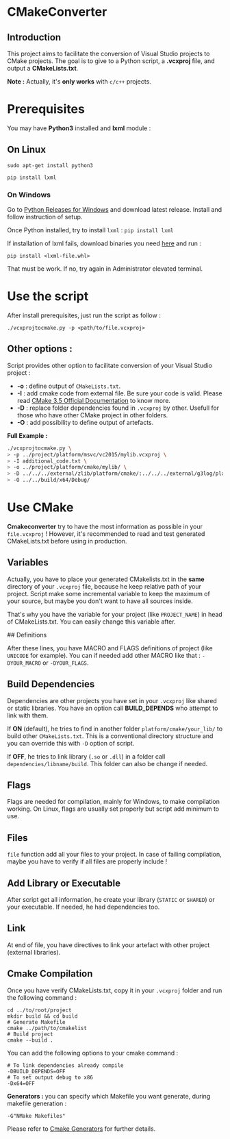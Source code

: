 # CMakeConverter

## Introduction

This project aims to facilitate the conversion of Visual Studio projects to CMake projects. The goal is to give to a Python script, a **.vcxproj** file, and output a **CMakeLists.txt**.

**Note :** Actually, it's **only works** with `c/c++` projects.

# Prerequisites

You may have **Python3** installed and **lxml** module :

## On Linux

`sudo apt-get install python3`

`pip install lxml`

### On Windows

Go to [Python Releases for Windows](https://www.python.org/downloads/windows/) and download latest release. Install and follow instruction of setup.

Once Python installed, try to install `lxml` : `pip install lxml`

If installation of lxml fails, download binaries you need [here](http://www.lfd.uci.edu/~gohlke/pythonlibs/#lxml) and run :

`pip install <lxml-file.whl>`

That must be work. If no, try again in Administrator elevated terminal.

# Use the script

After install prerequisites, just run the script as follow :

`./vcxprojtocmake.py -p <path/to/file.vcxproj>`

## Other options :

Script provides other option to facilitate conversion of your Visual Studio project :

* **-o** : define output of `CMakeLists.txt`.
* **-I** : add cmake code from external file. Be sure your code is valid. Please read [CMake 3.5 Official Documentation](https://cmake.org/cmake/help/v3.5/release/3.5.html) to know more.
* **-D** : replace folder dependencies found in `.vcxproj` by other. Usefull for those who have other CMake project in other folders.
* **-O** : add possibility to define output of artefacts.

**Full Example :**

```bash
./vcxprojtocmake.py \
> -p ../project/platform/msvc/vc2015/mylib.vcxproj \
> -I additional_code.txt \
> -o ../project/platform/cmake/mylib/ \
> -D ../../../external/zlib/platform/cmake/:../../../external/g3log/platform/cmake/
> -O ../../build/x64/Debug/
```

# Use CMake

**Cmakeconverter** try to have the most information as possible in your `file.vcxproj` ! However, it's recommended to read and test generated CMakeLists.txt before using in production.

## Variables

Actually, you have to place your generated CMakelists.txt in the **same** directory of your `.vcxproj` file, because he keep relative path of your project. Script make some incremental variable to keep the maximum of your source, but maybe you don't want to have all sources inside.

That's why you have the variable for your project (like `PROJECT_NAME`) in head of CMakeLists.txt. You can easily change this variable after.

## Definitions

After these lines, you have MACRO and FLAGS definitions of project (like `UNICODE` for example). You can if needed add other MACRO like that : `-DYOUR_MACRO` or `-DYOUR_FLAGS`.

## Build Dependencies

Dependencies are other projects you have set in your `.vcxproj` like shared or static libraries. You have an option call **BUILD_DEPENDS** who attempt to link with them.

If **ON** (default), he tries to find in another folder `platform/cmake/your_lib/` to build other `CMakeLists.txt`. This is a conventional directory structure and you can override this with `-D` option of script.

If **OFF**, he tries to link library (`.so` or `.dll`) in a folder call `dependencies/libname/build`. This folder can also be change if needed.

## Flags

Flags are needed for compilation, mainly for Windows, to make compilation working. On Linux, flags are usually set properly but script add minimum to use.

## Files

`file` function add all your files to your project. In case of failing compilation, maybe you have to verify if all files are properly include !

## Add Library or Executable

After script get all information, he create your library (`STATIC` or `SHARED`) or your executable. If needed, he had dependencies too.

## Link

At end of file, you have directives to link your artefact with other project (external libraries).

## Cmake Compilation

Once you have verify CMakeLists.txt, copy it in your `.vcxproj` folder and run the following command :

```
cd ../to/root/project
mkdir build && cd build
# Generate Makefile
cmake ../path/to/cmakelist
# Build project
cmake --build .
```

You can add the following options to your cmake command :

```
# To link dependencies already compile
-DBUILD_DEPENDS=OFF
# To set output debug to x86
-Dx64=OFF
```

**Generators :** you can specify which Makefile you want generate, during makefile generation :

`-G"NMake Makefiles"`

Please refer to [Cmake Generators](https://cmake.org/cmake/help/v3.5/manual/cmake-generators.7.html) for further details.

